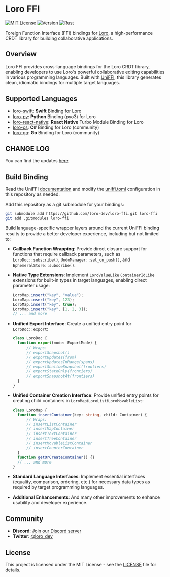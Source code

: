 # Loro FFI

[![MIT License](https://img.shields.io/badge/license-MIT-blue.svg)](LICENSE)
[![Version](https://img.shields.io/badge/dynamic/toml?url=https%3A%2F%2Fgithub.com%2Floro-dev%2Floro-ffi%2Fraw%2Frefs%2Fheads%2Fmain%2FCargo.toml&query=%24.package.version&label=version)](Cargo.toml)
[![Rust](https://img.shields.io/badge/rust-1.0+-orange.svg)](https://www.rust-lang.org)

Foreign Function Interface (FFI) bindings for [Loro](https://loro.dev), a high-performance CRDT library for building collaborative applications.

## Overview

Loro FFI provides cross-language bindings for the Loro CRDT library, enabling developers to use Loro's powerful collaborative editing capabilities in various programming languages. Built with [UniFFI](https://mozilla.github.io/uniffi-rs/), this library generates clean, idiomatic bindings for multiple target languages.

## Supported Languages

- [loro-swift](https://github.com/loro-dev/loro-swift): **Swift** Binding for Loro
- [loro-py](https://github.com/loro-dev/loro-py): **Python** Binding (pyo3) for Loro
- [loro-react-native](https://github.com/loro-dev/loro-react-native): **React Native** Turbo Module Binding for Loro
- [loro-cs](https://github.com/sensslen/loro-cs): **C#** Binding for Loro (community)
- [loro-go](https://github.com/aholstenson/loro-go): **Go** Binding for Loro (community)

## CHANGE LOG

You can find the updates [here](./doc/CHANGELOG.md)

## Build Binding

Read the UniFFI [documentation](https://mozilla.github.io/uniffi-rs/) and modify the [uniffi.toml](./uniffi.toml) configuration in this repository as needed.

Add this repository as a git submodule for your bindings:

```bash
git submodule add https://github.com/loro-dev/loro-ffi.git loro-ffi
git add .gitmodules loro-ffi
```

Build language-specific wrapper layers around the current UniFFI binding results to provide a better developer experience, including but not limited to:

- **Callback Function Wrapping**: Provide direct closure support for functions that require callback parameters, such as `LoroDoc::subscribe()`, `UndoManager::set_on_push()`, and `EphemeralStore::subscribe()`.

- **Native Type Extensions**: Implement `LoroValueLike` `ContainerIdLike` extensions for built-in types in target languages, enabling direct parameter usage:
  ```ts
  LoroMap.insert("key", "value");
  LoroMap.insert("key", 123);
  LoroMap.insert("key", true);
  LoroMap.insert("key", [1, 2, 3]);
  // ... and more
  ```

- **Unified Export Interface**: Create a unified entry point for `LoroDoc::export`:
  ```ts
  class LoroDoc {
    function export(mode: ExportMode) {
        // Wraps:
        // exportSnapshot()
        // exportUpdates(from)
        // exportUpdatesInRange(spans)
        // exportShallowSnapshot(frontiers)
        // exportStateOnly(frontiers)
        // exportSnapshotAt(frontiers)
    }
  }
  ```

- **Unified Container Creation Interface**: Provide unified entry points for creating child containers in `LoroMap`/`LoroList`/`LoroMovableList`:
  ```ts
  class LoroMap {
    function insertContainer(key: string, child: Container) {
        // Wraps:
        // insertListContainer
        // insertMapContainer
        // insertTextContainer
        // insertTreeContainer
        // insertMovableListContainer
        // insertCounterContainer
    }
    function getOrCreateContainer() {}
    // ... and more
  }
  ```

- **Standard Language Interfaces**: Implement essential interfaces (equality, comparison, ordering, etc.) for necessary data types as required by target programming languages.

- **Additional Enhancements**: And many other improvements to enhance usability and developer experience.

## Community

- **Discord**: [Join our Discord server](https://discord.gg/tUsBSVfqzf)
- **Twitter**: [@loro_dev](https://twitter.com/loro_dev)

## License

This project is licensed under the MIT License - see the [LICENSE](LICENSE) file for details.
